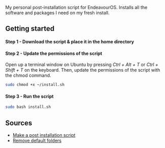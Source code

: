 My personal post-installation script for EndeavourOS.
Installs all the software and packages I need on my fresh install.

## Getting started

#### Step 1 - Download the script & place it in the home directory

#### Step 2 - Update the permissions of the script
Open up a terminal window on Ubuntu by pressing *Ctrl + Alt + T* or *Ctrl + Shift + T* on the keyboard.
Then, update the permissions of the script with the chmod command.
``` bash
sudo chmod +x ~/install.sh
```

#### Step 3 - Run the script
``` bash
sudo bash install.sh   
```

## Sources
- [Make a post installation script](https://www.addictivetips.com/ubuntu-linux-tips/make-ubuntu-post-installation-script/)
- [Remove default folders](https://weibeld.net/linux/remove-default-folders.html)

